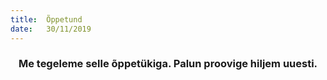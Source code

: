 ```yaml
---
title:  Õppetund
date:   30/11/2019
---
```


### <center>Me tegeleme selle õppetükiga. Palun proovige hiljem uuesti.</center>